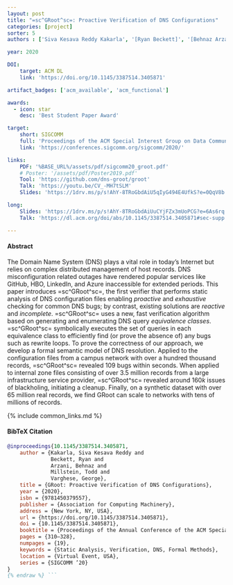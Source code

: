 ```yaml
---
layout: post
title: "=sc^GRoot^sc=: Proactive Verification of DNS Configurations"
categories: [project]
sorter: 5
authors : ['Siva Kesava Reddy Kakarla', '[Ryan Beckett]', '[Behnaz Arzani]', '[Todd Millstein]', '[George Varghese]']

year: 2020

DOI:
    target: ACM DL
    link: 'https://doi.org/10.1145/3387514.3405871'

artifact_badges: ['acm_available', 'acm_functional']

awards:
  - icon: star
    desc: 'Best Student Paper Award'

target:
    short: SIGCOMM
    full: 'Proceedings of the ACM Special Interest Group on Data Communication, 2020'
    link: 'https://conferences.sigcomm.org/sigcomm/2020/'

links:
    PDF: '%BASE_URL%/assets/pdf/sigcomm20_groot.pdf'
    # Poster: '/assets/pdf/Poster2019.pdf'
    Tool: 'https://github.com/dns-groot/groot'
    Talk: 'https://youtu.be/CV_-MH7tSLM'
    Slides: 'https://1drv.ms/p/s!AhY-8TRoGbdAiU5qIyG494E4UfkS?e=0QqV8b'

long:
    Slides: 'https://1drv.ms/p/s!AhY-8TRoGbdAiUuCYjFZx3mUoPCG?e=6As6rq'
    Talk: 'https://dl.acm.org/doi/abs/10.1145/3387514.3405871#sec-supp'

---
```


#### Abstract

The Domain Name System (DNS) plays a vital role in today’s Internet but relies on complex distributed management of host records. DNS
misconfiguration related outages have rendered popular services
like GitHub, HBO, LinkedIn, and Azure inaccessible for extended periods. 
This paper introduces =sc^GRoot^sc=, the first verifier that performs static analysis of DNS configuration files enabling _proactive_ and _exhaustive_
checking for common DNS bugs; by contrast, existing solutions
are _reactive_ and _incomplete_. =sc^GRoot^sc= uses a new, fast verification
algorithm based on generating and enumerating DNS query _equivalence classes_. =sc^GRoot^sc= symbolically executes the set of queries in each
equivalence class to efficiently find (or prove the absence of) any
bugs such as rewrite loops. To prove the correctness of our approach, we develop a formal semantic model of DNS
resolution. Applied to the configuration files from
a campus network with over a hundred thousand records,
=sc^GRoot^sc=  revealed 109 bugs within seconds. When
applied to internal zone files consisting of over $3.5$ million records
from a large infrastructure service provider, =sc^GRoot^sc=  revealed around $160k$ issues of
blackholing, initiating a cleanup. Finally,
on a synthetic dataset with over $65$ million real records,
we find GRoot can scale to networks with tens of millions of
records.

{% include common_links.md %}

#### BibTeX Citation

```bibtex {% raw %}
@inproceedings{10.1145/3387514.3405871,
    author = {Kakarla, Siva Kesava Reddy and 
              Beckett, Ryan and
              Arzani, Behnaz and
              Millstein, Todd and
              Varghese, George},
    title = {GRoot: Proactive Verification of DNS Configurations},
    year = {2020},
    isbn = {9781450379557},
    publisher = {Association for Computing Machinery},
    address = {New York, NY, USA},
    url = {https://doi.org/10.1145/3387514.3405871},
    doi = {10.1145/3387514.3405871},
    booktitle = {Proceedings of the Annual Conference of the ACM Special Interest Group on Data Communication on the Applications, Technologies, Architectures, and Protocols for Computer Communication},
    pages = {310–328},
    numpages = {19},
    keywords = {Static Analysis, Verification, DNS, Formal Methods},
    location = {Virtual Event, USA},
    series = {SIGCOMM ’20}
}
{% endraw %} ```

